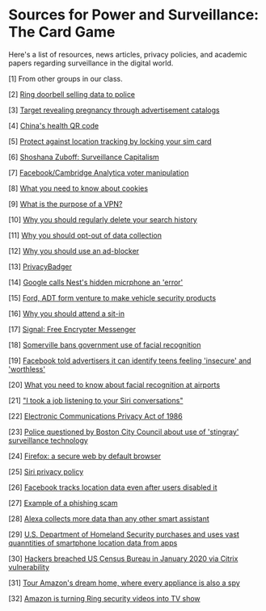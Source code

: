 # Sources for Power and Surveillance: The Card Game

Here's a list of resources, news articles, privacy policies, and academic papers regarding surveillance in the digital world.

[1] From other groups in our class.


[2] [Ring doorbell selling data to police](https://www.eff.org/deeplinks/2022/07/ring-reveals-they-give-videos-police-without-user-consent-or-warrant#:~:text=Ring%20Reveals%20They%20Give%20Videos%20to%20Police%20Without%20User%20Consent%20or%20a%20Warrant,-Share%20It%20Share&text=Amazon's%20Ring%20devices%20are%20not,them%20to%20be%20or%20not.)

[3] [Target revealing pregnancy through advertisement catalogs](https://www.forbes.com/sites/kashmirhill/2012/02/16/how-target-figured-out-a-teen-girl-was-pregnant-before-her-father-did/?sh=40cb6adf6668)

[4] [China's health QR code](https://www.nytimes.com/2020/03/01/business/china-coronavirus-surveillance.html)

[5] [Protect against location tracking by locking your sim card](https://www.ipvanish.com/blog/make-your-phone-impossible-to-track/)

[6] [Shoshana Zuboff: Surveillance Capitalism](https://en.wikipedia.org/wiki/The_Age_of_Surveillance_Capitalism)

[7] [Facebook/Cambridge Analytica voter manipulation](https://www.nytimes.com/2018/03/17/us/politics/cambridge-analytica-trump-campaign.html)

[8] [What you need to know about cookies](https://uk.norton.com/norton-blog/2015/07/what_you_need_tokno.html#:~:text=Because%20tracking%20cookies%20%E2%80%93%20particularly%20third,might%20find%20such%20ads%20helpful.)

[9] [What is the purpose of a VPN?](https://www.avast.com/c-do-i-need-a-vpn#:~:text=The%20main%20purpose%20of%20a,Fi%20network%20%E2%80%94%20even%20at%20home.)

[10] [Why you should regularly delete your search history](https://whatismyipaddress.com/why-you-should-regularly-delete-your-search-history)

[11] [Why you should opt-out of data collection](https://dl.acm.org/doi/pdf/10.1145/3313831.3376511)

[12] [Why you should use an ad-blocker](https://journals.sagepub.com/doi/full/10.1177/0093650218800915)

[13] [PrivacyBadger](https://privacybadger.org/)

[14] [Google calls Nest's hidden micrphone an 'error'](https://www.cnet.com/home/smart-home/google-calls-nests-hidden-microphone-an-error/)

[15] [Ford, ADT form venture to make vehicle security products](https://techxplore.com/news/2022-01-ford-adt-venture-vehicle-products.html)

[16] [Why you should attend a sit-in](https://www.britannica.com/event/sit-in-movement)

[17] [Signal: Free Encrypter Messenger](https://signal.org/en/)

[18] [Somerville bans government use of facial recognition](https://www.wbur.org/news/2019/06/28/somerville-bans-government-use-of-facial-recognition-tech)

[19] [Facebook told advertisers it can identify teens feeling 'insecure' and 'worthless'](https://www.theguardian.com/technology/2017/may/01/facebook-advertising-data-insecure-teens)

[20] [What you need to know about facial recognition at airports](https://www.nytimes.com/2022/02/26/travel/facial-recognition-airports-customs.html)

[21] ["I took a job listening to your Siri conversations"](https://www.dailydot.com/debug/siri-google-now-cortana-conversations/)

[22] [Electronic Communications Privacy Act of 1986](https://bja.ojp.gov/program/it/privacy-civil-liberties/authorities/statutes/1285)

[23] [Police questioned by Boston City Council about use of 'stingray' surveillance technology](https://www.wcvb.com/article/boston-city-council-committee-hearing-police-department-stingray-cellphone-spy-technology-march-22/39501369)

[24] [Firefox: a secure web by default browser](https://blog.mozilla.org/en/firefox/?utm_source=www.mozilla.org&utm_medium=referral&utm_campaign=nav&utm_content=firefox)

[25] [Siri privacy policy](https://www.apple.com/legal/privacy/data/en/ask-siri-dictation/)

[26] [Facebook tracks location data even after users disabled it](https://www.cnet.com/tech/services-and-software/facebooks-37-5-million-location-tracking-settlement-do-you-qualify/)

[27] [Example of a phishing scam](https://www.bleepingcomputer.com/news/security/weird-phishing-campaign-uses-links-with-almost-1-000-characters/)

[28] [Alexa collects more data than any other smart assistant](https://www.pcmag.com/news/amazons-alexa-collects-more-of-your-data-than-any-other-smart-assistant)

[29] [U.S. Department of Homeland Security purchases and uses vast quanntities of smartphone location data from apps](https://www.aclu.org/news/privacy-technology/new-records-detail-dhs-purchase-and-use-of-vast-quantities-of-cell-phone-location-data)

[30] [Hackers breached US Census Bureau in January 2020 via Citrix vulnerability](https://therecord.media/hackers-breached-us-census-bureau-in-january-2020-via-citrix-vulnerability/)

[31] [Tour Amazon's dream home, where every appliance is also a spy](https://www.washingtonpost.com/technology/interactive/2022/amazon-smart-home/)

[32] [Amazon is turning Ring security videos into TV show](https://www.cbsnews.com/news/amazons-ring-videos-tv-show-mgm/)
